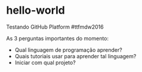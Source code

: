 # hello-world
Testando GitHub Platform #ttfmdw2016

As 3 perguntas importantes do momento:
- Qual linguagem de programação aprender?
- Quais tutoriais usar para aprender tal linguagem?
- Iniciar com qual projeto?
